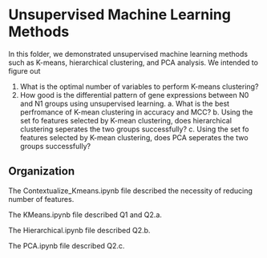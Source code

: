 # Unsupervised Machine Learning Methods
In this folder, we demonstrated unsupervised machine learning methods such as K-means, hierarchical clustering, and PCA analysis. We intended to figure out
1. What is the optimal number of variables to perform K-means clustering?
2. How good is the differential pattern of gene expressions between N0 and N1 groups using unsupervised learning. 
    a. What is the best perfromance of K-mean clustering in accuracy and MCC?
    b. Using the set fo features selected by K-mean clustering, does hierarchical clustering seperates the two groups successfully?
    c. Using the set fo features selected by K-mean clustering, does PCA seperates the two groups successfully?

## Organization
The Contextualize_Kmeans.ipynb file described the necessity of reducing number of features.

The KMeans.ipynb file described Q1 and Q2.a.

The Hierarchical.ipynb file described Q2.b.

The PCA.ipynb file described Q2.c.

